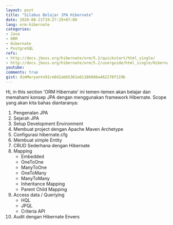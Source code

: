 ```yaml
---
layout: post
title: "Silabus Belajar JPA Hibernate"
date: 2020-08-21T19:27:29+07:00
lang: orm-hibernate
categories:
- Java
- ORM
- Hibernate
- PostgreSQL
refs: 
- http://docs.jboss.org/hibernate/orm/5.2/quickstart/html_single/
- http://docs.jboss.org/hibernate/orm/5.2/userguide/html_single/Hibernate_User_Guide.html
youtube: 
comments: true
gist: dimMaryanto93/e8d2abb5361e811860d6a462270f119b
---
```


Hi, in this section 'ORM Hibernate' ini temen-temen akan belajar dan memahami konsep JPA dengan menggunakan framework Hibernate. Scope yang akan kita bahas diantaranya:

1. Pengenalan JPA
2. Sejarah JPA
3. Setup Development Environment
4. Membuat project dengan Apache Maven Archetype
5. Configurasi hibernate.cfg
6. Membuat simple Entity
7. CRUD Sederhana dengan Hibernate
8. Mapping
    - Embedded
    - OneToOne
    - ManyToOne
    - OneToMany
    - ManyToMany
    - Inheritance Mapping
    - Parent Child Mapping
9. Access data / Queriying
    - HQL
    - JPQL
    - Criteria API
10. Audit dengan Hibernate Envers